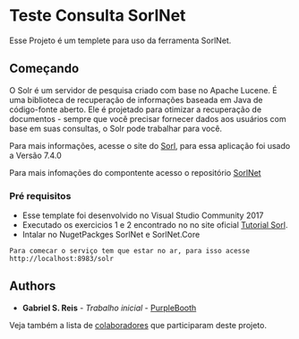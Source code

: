 # Teste Consulta SorlNet
Esse Projeto é um templete para uso da ferramenta SorlNet.

## Começando

O Solr é um servidor de pesquisa criado com base no Apache Lucene.
É uma biblioteca de recuperação de informações baseada em Java de código-fonte aberto.
Ele é projetado para otimizar a recuperação de documentos - sempre que você precisar fornecer dados aos usuários com base em suas consultas, o Solr pode trabalhar para você.

Para mais informações, acesse o site do [Sorl](http://lucene.apache.org/solr/), para essa aplicação foi usado a Versão 7.4.0

Para mais infomações do compontente acesso o repositório [SorlNet](https://github.com/SolrNet/SolrNet)


### Pré requisitos

* Esse template foi desenvolvido no Visual Studio Community 2017
* Executado os exercicios 1 e 2 encontrado no no site oficial [Tutorial Sorl](http://lucene.apache.org/solr/guide/7_4/solr-tutorial.html).
* Intalar no NugetPackges SorlNet e SorlNet.Core


```
Para comecar o serviço tem que estar no ar, para isso acesse http://localhost:8983/solr
```

## Authors

* **Gabriel S. Reis** - *Trabalho inicial* - [PurpleBooth](https://github.com/gs-reis)

Veja também a lista de [colaboradores](https://github.com/gs-reis/TesteSorl/graphs/contributors) que participaram deste projeto.

